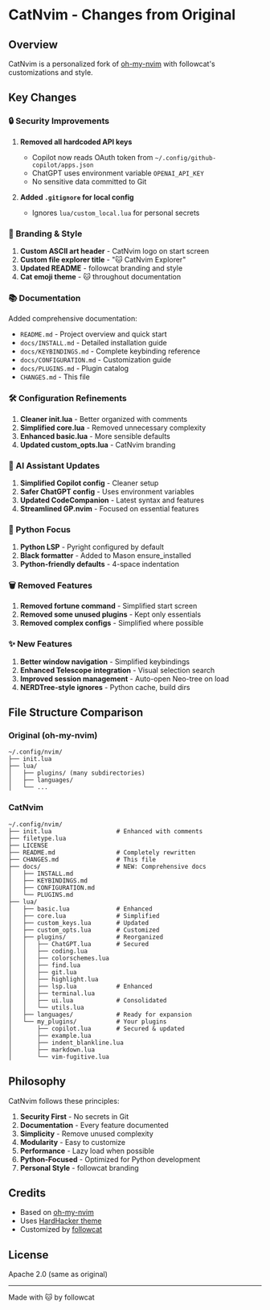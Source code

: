 # CatNvim - Changes from Original

## Overview

CatNvim is a personalized fork of [oh-my-nvim](https://github.com/hardhackerlabs/oh-my-nvim) with followcat's customizations and style.

## Key Changes

### 🔒 Security Improvements

1. **Removed all hardcoded API keys**
   - Copilot now reads OAuth token from `~/.config/github-copilot/apps.json`
   - ChatGPT uses environment variable `OPENAI_API_KEY`
   - No sensitive data committed to Git

2. **Added `.gitignore` for local config**
   - Ignores `lua/custom_local.lua` for personal secrets

### 🎨 Branding & Style

1. **Custom ASCII art header** - CatNvim logo on start screen
2. **Custom file explorer title** - "🐱 CatNvim Explorer"
3. **Updated README** - followcat branding and style
4. **Cat emoji theme** - 🐱 throughout documentation

### 📚 Documentation

Added comprehensive documentation:
- `README.md` - Project overview and quick start
- `docs/INSTALL.md` - Detailed installation guide
- `docs/KEYBINDINGS.md` - Complete keybinding reference
- `docs/CONFIGURATION.md` - Customization guide
- `docs/PLUGINS.md` - Plugin catalog
- `CHANGES.md` - This file

### 🛠️ Configuration Refinements

1. **Cleaner init.lua** - Better organized with comments
2. **Simplified core.lua** - Removed unnecessary complexity
3. **Enhanced basic.lua** - More sensible defaults
4. **Updated custom_opts.lua** - CatNvim branding

### 🤖 AI Assistant Updates

1. **Simplified Copilot config** - Cleaner setup
2. **Safer ChatGPT config** - Uses environment variables
3. **Updated CodeCompanion** - Latest syntax and features
4. **Streamlined GP.nvim** - Focused on essential features

### 🐍 Python Focus

1. **Python LSP** - Pyright configured by default
2. **Black formatter** - Added to Mason ensure_installed
3. **Python-friendly defaults** - 4-space indentation

### 🗑️ Removed Features

1. **Removed fortune command** - Simplified start screen
2. **Removed some unused plugins** - Kept only essentials
3. **Removed complex configs** - Simplified where possible

### ✨ New Features

1. **Better window navigation** - Simplified keybindings
2. **Enhanced Telescope integration** - Visual selection search
3. **Improved session management** - Auto-open Neo-tree on load
4. **NERDTree-style ignores** - Python cache, build dirs

## File Structure Comparison

### Original (oh-my-nvim)
```
~/.config/nvim/
├── init.lua
├── lua/
│   ├── plugins/ (many subdirectories)
│   ├── languages/
│   └── ...
```

### CatNvim
```
~/.config/nvim/
├── init.lua                  # Enhanced with comments
├── filetype.lua
├── LICENSE
├── README.md                 # Completely rewritten
├── CHANGES.md                # This file
├── docs/                     # NEW: Comprehensive docs
│   ├── INSTALL.md
│   ├── KEYBINDINGS.md
│   ├── CONFIGURATION.md
│   └── PLUGINS.md
├── lua/
│   ├── basic.lua             # Enhanced
│   ├── core.lua              # Simplified
│   ├── custom_keys.lua       # Updated
│   ├── custom_opts.lua       # Customized
│   ├── plugins/              # Reorganized
│   │   ├── ChatGPT.lua       # Secured
│   │   ├── coding.lua
│   │   ├── colorschemes.lua
│   │   ├── find.lua
│   │   ├── git.lua
│   │   ├── highlight.lua
│   │   ├── lsp.lua           # Enhanced
│   │   ├── terminal.lua
│   │   ├── ui.lua            # Consolidated
│   │   └── utils.lua
│   ├── languages/            # Ready for expansion
│   └── my_plugins/           # Your plugins
│       ├── copilot.lua       # Secured & updated
│       ├── example.lua
│       ├── indent_blankline.lua
│       ├── markdown.lua
│       └── vim-fugitive.lua
```

## Philosophy

CatNvim follows these principles:

1. **Security First** - No secrets in Git
2. **Documentation** - Every feature documented
3. **Simplicity** - Remove unused complexity
4. **Modularity** - Easy to customize
5. **Performance** - Lazy load when possible
6. **Python-Focused** - Optimized for Python development
7. **Personal Style** - followcat branding

## Credits

- Based on [oh-my-nvim](https://github.com/hardhackerlabs/oh-my-nvim)
- Uses [HardHacker theme](https://github.com/hardhackerlabs/themes)
- Customized by [followcat](https://github.com/followcat)

## License

Apache 2.0 (same as original)

---

Made with 🐱 by followcat
